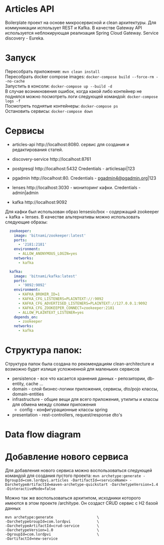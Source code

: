 # Articles API

Boilerplate проект на основе микросервисной и clean архитектуры. 
Для коммуникации использует REST и Kafka. 
В качестве Gateway API используется неблокирующая реализация Spring Cloud Gateway.
Service discovery - Eureka. 

# Запуск

Пересобрать приложение: `mvn clean install`  
Пересобрать docker compose images: `docker-compose build --force-rm --no-cache`  
Запустить в консоли: `docker-compose up --build -d`  
В случае возникновения ошибок, когда какой либо контейнер не поднялся можно посмотреть логи следующей командой: `docker-compose logs -f`  
Посмотреть поднятые контейнеры: `docker-compose ps`    
Остановить сервисы: `docker-compose down`

# Сервисы

- articles-api http://localhost:8080. сервис для создания и редактирования статей.

- discovery-service http://localhost:8761
- postgresql http://localhost:5432 Credentials - articlesapi|123
- pgadmin http://localhost:80. Credentials - pgadmin4@pgadmin.org|123
- lenses http://localhost:3030 - мониторинг кафки. Credentials - admin|admin
- kafka http://localhost:9092

Для кафки был использован образ lensesio/box - содержащий zookeeper + kafka + lenses. В качестве альтернативы можно использовать следующие образы:
```yaml
  zookeeper:
    image: 'bitnami/zookeeper:latest'
    ports:
      - '2181:2181'
    environment:
      - ALLOW_ANONYMOUS_LOGIN=yes
    networks:
      - kafka

  kafka:
    image: 'bitnami/kafka:latest'
    ports:
      - '9092:9092'
    environment:
      - KAFKA_BROKER_ID=1
      - KAFKA_CFG_LISTENERS=PLAINTEXT://:9092
      - KAFKA_CFG_ADVERTISED_LISTENERS=PLAINTEXT://127.0.0.1:9092
      - KAFKA_CFG_ZOOKEEPER_CONNECT=zookeeper:2181
      - ALLOW_PLAINTEXT_LISTENER=yes
    depends_on:
      - zookeeper
    networks:
      - kafka
```


# Структура папок:

Структура папок была создана по рекомендациям clean-architecture и возможно будет излише усложненной для маленьких сервисов

- persistence - все что касается хранения данных - репозитории, db-entity, cache ...
- domain - слой бизнес-логики приложения, сервисы, dto/pojo классы, domain-entities
- infrastructure - общие вещи для всего приложения, утилиты и классы для обмена между слоями приложения 
    - config - конфигурационные классы spring
- presentation - rest-controllers, request/response dto's

# Data flow diagram

# Добавление нового сервиса

Для добавления нового сервиса можно воспользоваться следующей командой для создания пустого проекта:
`mvn archetype:generate -DgroupId=com.lordpvi.articles -DartifactId=<serviceName> -DarchetypeArtifactId=maven-archetype-quickstart -DarchetypeVersion=1.4 -DinteractiveMode=false`

Можно так же воспользоваться архитипом, исходники которого имеются в этом проекте /architype. Он создаст CRUD сервис с H2 базой данных
```
mvn archetype:generate                    \
-DarchetypeGroupId=com.lordpvi            \
-DarchetypeArtifactId=crud-service        \
-DarchetypeVersion=1.0                    \
-DgroupId=com.lordpvi                     \
-DartifactId=new-service
```